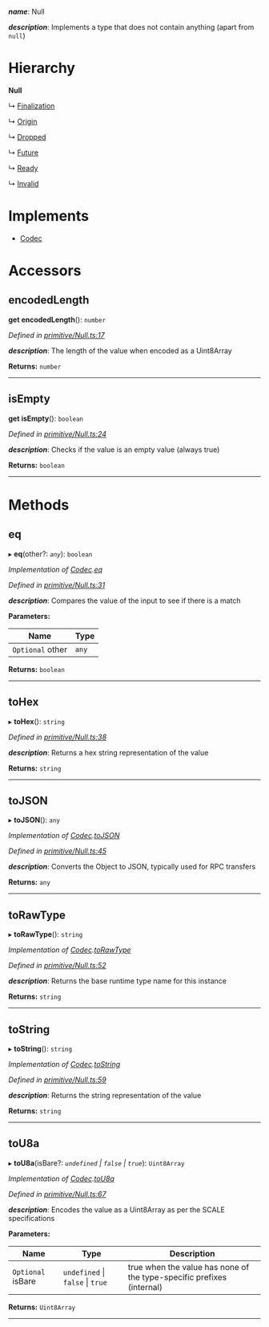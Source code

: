 

*__name__*: Null

*__description__*: Implements a type that does not contain anything (apart from `null`)

# Hierarchy

**Null**

↳  [Finalization](_primitive_eventrecord_.finalization.md)

↳  [Origin](_primitive_origin_.origin.md)

↳  [Dropped](_rpc_extrinsicstatus_.dropped.md)

↳  [Future](_rpc_extrinsicstatus_.future.md)

↳  [Ready](_rpc_extrinsicstatus_.ready.md)

↳  [Invalid](_rpc_extrinsicstatus_.invalid.md)

# Implements

* [Codec](../interfaces/_types_.codec.md)

# Accessors

<a id="encodedlength"></a>

##  encodedLength

**get encodedLength**(): `number`

*Defined in [primitive/Null.ts:17](https://github.com/polkadot-js/api/blob/447b7c4/packages/types/src/primitive/Null.ts#L17)*

*__description__*: The length of the value when encoded as a Uint8Array

**Returns:** `number`

___
<a id="isempty"></a>

##  isEmpty

**get isEmpty**(): `boolean`

*Defined in [primitive/Null.ts:24](https://github.com/polkadot-js/api/blob/447b7c4/packages/types/src/primitive/Null.ts#L24)*

*__description__*: Checks if the value is an empty value (always true)

**Returns:** `boolean`

___

# Methods

<a id="eq"></a>

##  eq

▸ **eq**(other?: *`any`*): `boolean`

*Implementation of [Codec](../interfaces/_types_.codec.md).[eq](../interfaces/_types_.codec.md#eq)*

*Defined in [primitive/Null.ts:31](https://github.com/polkadot-js/api/blob/447b7c4/packages/types/src/primitive/Null.ts#L31)*

*__description__*: Compares the value of the input to see if there is a match

**Parameters:**

| Name | Type |
| ------ | ------ |
| `Optional` other | `any` |

**Returns:** `boolean`

___
<a id="tohex"></a>

##  toHex

▸ **toHex**(): `string`

*Defined in [primitive/Null.ts:38](https://github.com/polkadot-js/api/blob/447b7c4/packages/types/src/primitive/Null.ts#L38)*

*__description__*: Returns a hex string representation of the value

**Returns:** `string`

___
<a id="tojson"></a>

##  toJSON

▸ **toJSON**(): `any`

*Implementation of [Codec](../interfaces/_types_.codec.md).[toJSON](../interfaces/_types_.codec.md#tojson)*

*Defined in [primitive/Null.ts:45](https://github.com/polkadot-js/api/blob/447b7c4/packages/types/src/primitive/Null.ts#L45)*

*__description__*: Converts the Object to JSON, typically used for RPC transfers

**Returns:** `any`

___
<a id="torawtype"></a>

##  toRawType

▸ **toRawType**(): `string`

*Implementation of [Codec](../interfaces/_types_.codec.md).[toRawType](../interfaces/_types_.codec.md#torawtype)*

*Defined in [primitive/Null.ts:52](https://github.com/polkadot-js/api/blob/447b7c4/packages/types/src/primitive/Null.ts#L52)*

*__description__*: Returns the base runtime type name for this instance

**Returns:** `string`

___
<a id="tostring"></a>

##  toString

▸ **toString**(): `string`

*Implementation of [Codec](../interfaces/_types_.codec.md).[toString](../interfaces/_types_.codec.md#tostring)*

*Defined in [primitive/Null.ts:59](https://github.com/polkadot-js/api/blob/447b7c4/packages/types/src/primitive/Null.ts#L59)*

*__description__*: Returns the string representation of the value

**Returns:** `string`

___
<a id="tou8a"></a>

##  toU8a

▸ **toU8a**(isBare?: *`undefined` \| `false` \| `true`*): `Uint8Array`

*Implementation of [Codec](../interfaces/_types_.codec.md).[toU8a](../interfaces/_types_.codec.md#tou8a)*

*Defined in [primitive/Null.ts:67](https://github.com/polkadot-js/api/blob/447b7c4/packages/types/src/primitive/Null.ts#L67)*

*__description__*: Encodes the value as a Uint8Array as per the SCALE specifications

**Parameters:**

| Name | Type | Description |
| ------ | ------ | ------ |
| `Optional` isBare | `undefined` \| `false` \| `true` |  true when the value has none of the type-specific prefixes (internal) |

**Returns:** `Uint8Array`

___

